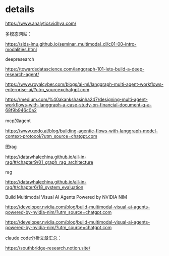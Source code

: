 # details

https://www.analyticsvidhya.com/

多模态网站：

https://slds-lmu.github.io/seminar_multimodal_dl/c01-00-intro-modalities.html

deepresearch

https://towardsdatascience.com/langgraph-101-lets-build-a-deep-research-agent/

https://www.royalcyber.com/blogs/ai-ml/langgraph-multi-agent-workflows-enterprise-ai/?utm_source=chatgpt.com

https://medium.com/%40akankshasinha247/designing-multi-agent-workflows-with-langgraph-a-case-study-on-financial-document-q-a-68f9b946c0a2

mcp的agent

https://www.qodo.ai/blog/building-agentic-flows-with-langgraph-model-context-protocol/?utm_source=chatgpt.com

图rag

https://datawhalechina.github.io/all-in-rag/#/chapter9/01_graph_rag_architecture

rag

https://datawhalechina.github.io/all-in-rag/#/chapter6/18_system_evaluation

Build Multimodal Visual AI Agents Powered by NVIDIA NIM


https://developer.nvidia.com/blog/build-multimodal-visual-ai-agents-powered-by-nvidia-nim/?utm_source=chatgpt.com


https://developer.nvidia.com/blog/build-multimodal-visual-ai-agents-powered-by-nvidia-nim/?utm_source=chatgpt.com

claude code分析文章汇总：

https://southbridge-research.notion.site/


